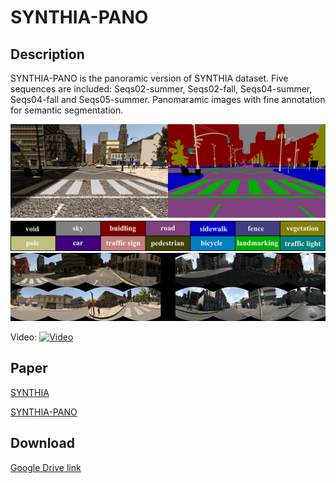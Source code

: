 # SYNTHIA-PANO

## Description

SYNTHIA-PANO is the panoramic version of SYNTHIA dataset. Five sequences are included: Seqs02-summer, Seqs02-fall, Seqs04-summer, Seqs04-fall and Seqs05-summer.
Panomaramic images with fine annotation for semantic segmentation.

![Label](pics/label.png)
![Examples](pics/dataset5.png)

Video:
[![Video](https://img.youtube.com/vi/--Mhldpd6nI/0.jpg)](https://youtu.be/--Mhldpd6nI)

## Paper

[SYNTHIA](https://ieeexplore.ieee.org/document/7780721)

[SYNTHIA-PANO](https://arxiv.org/abs/1909.00532)

## Download

[Google Drive link](https://drive.google.com/open?id=1yxuuspD-ac7gHmF_55-jNrmT2Gk_0EOF)
